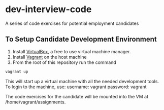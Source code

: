 # dev-interview-code
A series of code exercises for potential employment candidates

## To Setup Candidate Development Environment

1) Install [VirtualBox](https://www.virtualbox.org/wiki/Downloads), a free to use virtual machine manager.
2) Install [Vagrant](http://www.vagrantup.com/downloads.html) on the host machine
3) From the root of this repository run the command
```bash
vagrant up
```
This will start up a virtual machine with all the needed development tools. To login to the machine, use:
username: vagrant
password: vagrant

The code exercises for the candidate will be mounted into the VM at /home/vagrant/assignments.

